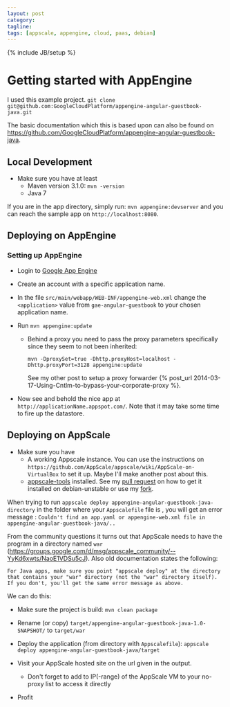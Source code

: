 ```yaml
---
layout: post
category: 
tagline: 
tags: [appscale, appengine, cloud, paas, debian]
---
```

{% include JB/setup %}

# Getting started with AppEngine

I used this example project.
`git clone git@github.com:GoogleCloudPlatform/appengine-angular-guestbook-java.git`

The basic documentation which this is based upon can also be found on https://github.com/GoogleCloudPlatform/appengine-angular-guestbook-java.

## Local Development

- Make sure you have at least
  * Maven version 3.1.0: `mvn -version`
  * Java 7

If you are in the app directory, simply run: `mvn appengine:devserver` and you can reach the sample app on `http://localhost:8080`.

## Deploying on AppEngine

### Setting up AppEngine
- Login to [Google App Engine](https://appengine.google.com/)
- Create an account with a specific application name.

- In the file `src/main/webapp/WEB-INF/appengine-web.xml` change the `<application>` value from `gae-angular-guestbook` to your chosen application name.

- Run `mvn appengine:update`
  * Behind a proxy you need to pass the proxy parameters specifically since they seem to not been inherited:

    `mvn -DproxySet=true -Dhttp.proxyHost=localhost -Dhttp.proxyPort=3128 appengine:update`

    See my other post to setup a proxy forwarder {% post_url 2014-03-17-Using-Cntlm-to-bypass-your-corporate-proxy %}.

- Now see and behold the nice app at `http://applicationName.appspot.com/`. Note that it may take some time to fire up the datastore.

## Deploying on AppScale

- Make sure you have
  * A working Appscale instance. You can use the instructions on `https://github.com/AppScale/appscale/wiki/AppScale-on-VirtualBox` to set it up. Maybe I'll make another post about this.
  * [appscale-tools](https://github.com/AppScale/appscale-tools) installed. See my [pull request](https://github.com/AppScale/appscale-tools/pull/384) on how to get it installed on debian-unstable or use my [fork](https://github.com/TimSoethout/appscale-tools).

When trying to run `appscale deploy appengine-angular-guestbook-java-directory` in the folder where your `Appscalefile` file is , you will get an error message : `Couldn't find an app.yaml or appengine-web.xml file in appengine-angular-guestbook-java/..`

From the community questions it turns out that AppScale needs to have the program in a directory named `war` (https://groups.google.com/d/msg/appscale_community/--YyKd6xwts/NaoE1VDSu5cJ). Also old documentation states the following:

```
For Java apps, make sure you point "appscale deploy" at the directory that contains your "war" directory (not the "war" directory itself). If you don't, you'll get the same error message as above.
```

We can do this:
- Make sure the project is build: `mvn clean package`
- Rename (or copy) `target/appengine-angular-guestbook-java-1.0-SNAPSHOT/` to `target/war`
- Deploy the application (from directory with `Appscalefile`): `appscale deploy appengine-angular-guestbook-java/target`
- Visit your AppScale hosted site on the url given in the output.
  * Don't forget to add to IP(-range) of the AppScale VM to your no-proxy list to access it directly

- Profit
